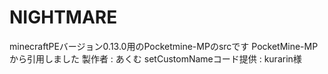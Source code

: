 # NIGHTMARE
minecraftPEバージョン0.13.0用のPocketmine-MPのsrcです
PocketMine-MPから引用しました
製作者 : あくむ
setCustomNameコード提供 : kurarin様
